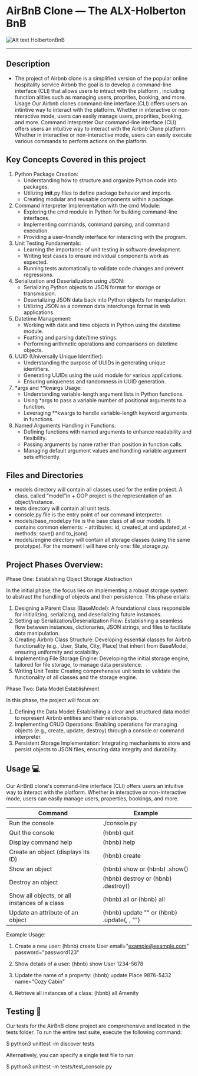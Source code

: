 # AirBnB Clone ― The ALX-Holberton BnB
![Alt text](https://github.com/chaimaamiftah14/AirBnB_clone/assets/78249686/f2fa11f4-70dd-47b4-9dcd-726ffc1b95bd)
                                HolbertonBnB
______________________________________________________________________________________________________

Description
-----------------------------------------------------------------------------------------------------
  * The project of Airbnb clone is a simplified version of the popular online hospitality service Airbnb the goal is to develop a command-line interface (CLI) that allows users to intract with the platform , including function alities such as managing users, proprites, booking, and more.
Usage
Our Airbnb clones command-line interface (CLI) offers users an intintive way to interact with the platform. Whether in interactive or non-nteractive mode, users can easily manage users, proprities, booking, and more.
Command Interpreter
Our command-line interface (CLI) offers users an intuitive way to interact with the Airbnb Clone platform. Whether in interactive or non-interactive mode, users can easily execute various commands to perform actions on the platform.

Key Concepts Covered in this project
------------------------------------------------------------------------------------------------------

1. Python Package Creation:
   - Understanding how to structure and organize Python code into packages.
   - Utilizing __init__.py files to define package behavior and imports.
   - Creating modular and reusable components within a package.
3. Command Interpreter Implementation with the cmd Module:
   - Exploring the cmd module in Python for building command-line interfaces.
   - Implementing commands, command parsing, and command execution.
   - Providing a user-friendly interface for interacting with the program.
4. Unit Testing Fundamentals:
   - Learning the importance of unit testing in software development.
   - Writing test cases to ensure individual components work as expected.
   - Running tests automatically to validate code changes and prevent regressions.
5. Serialization and Deserialization using JSON:
   - Serializing Python objects to JSON format for storage or transmission.
   - Deserializing JSON data back into Python objects for manipulation.
   - Utilizing JSON as a common data interchange format in web applications.
6. Datetime Management:
   - Working with date and time objects in Python using the datetime module.
   - Foatting and parsing date/time strings.
    - Performing arithmetic operations and comparisons on datetime objects.
7. UUID (Universally Unique Identifier):
   - Understanding the purpose of UUIDs in generating unique identifiers.
   - Generating UUIDs using the uuid module for various applications.
   - Ensuring uniqueness and randomness in UUID generation.
8. *args and **kwargs Usage:
   - Understanding variable-length argument lists in Python functions.
   - Using *args to pass a variable number of positional arguments to a function.
   - Leveraging **kwargs to handle variable-length keyword arguments in functions.
9. Named Arguments Handling in Functions:
   - Defining functions with named arguments to enhance readability and flexibility.
   - Passing arguments by name rather than position in function calls.
   - Managing default argument values and handling variable argument sets efficiently.
   
  Files and Directories
  ----------------------------------------------------------------------------------------------------

   + models directory will contain all classes used for the entire project. A class, called “model”in    + OOP project is the representation of an object/instance.
   + tests directory will contain all unit tests.
   + console.py file is the entry point of our command interpreter.
   + models/base_model.py file is the base class of all our models. It contains common elements:
    - attributes: id, created_at and updated_at
    - methods: save() and to_json()
   + models/engine directory will contain all storage classes (using the same prototype). For the moment I will have only one: file_storage.py.

Project Phases Overview:
------------------------------------------------------------------------------------------------------

Phase One: Establishing Object Storage Abstraction

In the initial phase, the focus lies on implementing a robust storage system to abstract the handling of objects and their persistence. This phase entails:

1. Designing a Parent Class (BaseModel): A foundational class responsible for initializing, serializing, and deserializing future instances.
2. Setting up Serialization/Deserialization Flow: Establishing a seamless flow between instances, dictionaries, JSON strings, and files to facilitate data manipulation.
3. Creating Airbnb Class Structure: Developing essential classes for Airbnb functionality (e.g., User, State, City, Place) that inherit from BaseModel, ensuring uniformity and scalability.
4. Implementing File Storage Engine: Developing the initial storage engine, tailored for file storage, to manage data persistence.
5. Writing Unit Tests: Creating comprehensive unit tests to validate the functionality of all classes and the storage engine.

Phase Two: Data Model Establishment

In this phase, the project will focus on:

1. Defining the Data Model: Establishing a clear and structured data model to represent Airbnb entities and their relationships.
2. Implementing CRUD Operations: Enabling operations for managing objects (e.g., create, update, destroy) through a console or command interpreter.
3. Persistent Storage Implementation: Integrating mechanisms to store and persist objects to JSON files, ensuring data integrity and durability.

Usage 💻
-----------------------------------------------------------------------------------------------------

Our AirBnB clone's command-line interface (CLI) offers users an intuitive way to interact with the platform. Whether in interactive or non-interactive mode, users can easily manage users, properties, bookings, and more.

Command           | Example
------------------|------------------------
Run the console   | ./console.py
Quit the console  | (hbnb) quit
Display command help  | (hbnb) help <command>
Create an object (displays its ID)  | (hbnb) create <class>
Show an object   | (hbnb) show <class> <id> or (hbnb) <class>.show(<id>)
Destroy an object  | (hbnb) destroy <class> <id> or (hbnb) <class>.destroy(<id>)
Show all objects, or all instances of a class  | (hbnb) all or (hbnb) all <class>
Update an attribute of an object  | (hbnb) update <class> <id> <attribute name> "<attribute value>" or (hbnb) <class>.update(<id>, <attribute name>, "<attribute value>")

Example Usage:
1. Create a new user:
   (hbnb) create User email="example@example.com" password="password123"

2. Show details of a user:
   (hbnb) show User 1234-5678

3. Update the name of a property:
   (hbnb) update Place 9876-5432 name="Cozy Cabin"

4. Retrieve all instances of a class:
   (hbnb) all Amenity

Testing 📏
------------------------------------------------------------------------------------------------------

Our tests for the AirBnB clone project are comprehensive and located in the tests folder. To run the entire test suite, execute the following command:

$ python3 unittest -m discover tests

Alternatively, you can specify a single test file to run:

$ python3 unittest -m tests/test_console.py

